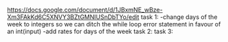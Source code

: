 https://docs.google.com/document/d/1JBxmNE_wBze-Xm3FAkKd6C5XNVY3BZtGMNIUSnDbTYo/edit
task 1: -change days of the week to integers so we can ditch the while loop error statement in favour of an int(input)
        -add rates for days of the week 
task 2: 
task 3:
